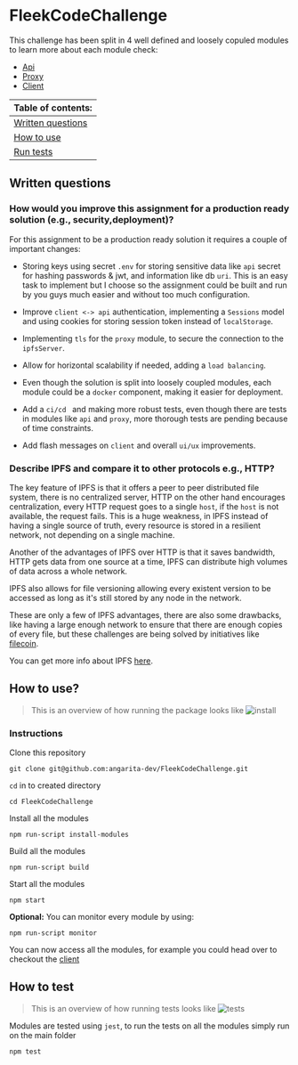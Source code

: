 # FleekCodeChallenge

This challenge has been split in 4 well defined and loosely copuled modules to learn more about each module check:
- [Api](./api/README.md)
- [Proxy](./proxy/README.md)
- [Client](./client/README.md)


Table of contents:                       |
----------------------                   |
[Written questions](#written-questions)  |
[How to use](#how-to-use)                |
[Run tests](#run-tests)                  |


## Written questions
### How would you improve this assignment for a production ready solution (e.g., security,deployment)?

For this assignment to be a production ready solution it requires a couple of important changes:
- Storing keys using secret `.env` for storing sensitive data like `api` secret for hashing passwords & jwt, and information like db `uri`. This is an easy task to implement but I choose so the assignment could be built and run by you guys much easier and without too much configuration.

- Improve `client <-> api` authentication, implementing a `Sessions` model and using cookies for storing session token instead of `localStorage`.
- Implementing `tls` for the `proxy` module, to secure the connection to the `ipfsServer`.
- Allow for horizontal scalability if needed, adding a `load balancing`.
- Even though the solution is split into loosely coupled modules, each module could be a `docker` component, making it easier for deployment.
- Add a `ci/cd ` and making more robust tests, even though there are tests in modules like `api` and `proxy`, more thorough tests are pending because of time constraints.
- Add flash messages on `client` and overall `ui/ux` improvements.


### Describe IPFS and compare it to other protocols e.g., HTTP?

The key feature of IPFS is that it offers a peer to peer distributed file system, there is no centralized server, HTTP on the other hand encourages centralization, every HTTP request goes to a single `host`, if the `host` is not available, the request fails. This is a huge weakness, in IPFS instead of having a single source of truth, every resource is stored in a resilient network, not depending on a single machine.

Another of the advantages of IPFS over HTTP is that it saves bandwidth, HTTP gets data from one source at a time, IPFS can distribute high volumes of data across a whole network.

IPFS also allows for file versioning allowing every existent version to be accessed as long as it's still stored by any node in the network.

These are only a few of IPFS advantages, there are also some drawbacks, like having a large enough network to ensure that there are enough copies of every file, but these challenges are being solved by initiatives like [filecoin](https://filecoin.io/).


You can get more info about IPFS [here](https://ipfs.io/).


## How to use?
> This is an overview of how running the package looks like
![install](https://i.imgur.com/95nwu07.gif)

### Instructions

Clone this repository 

```
git clone git@github.com:angarita-dev/FleekCodeChallenge.git
```

`cd` in to created directory

```
cd FleekCodeChallenge
```

Install all the modules

```
npm run-script install-modules
```

Build all the modules
```
npm run-script build
```

Start all the modules
```
npm start
```

**Optional:** You can monitor every module by using:

```
npm run-script monitor
```

You can now access all the modules, for example you could head over to checkout the [client](http://localhost:4000/)

## How to test
> This is an overview of how running tests looks like
![tests](https://i.imgur.com/EcIFvOC.gif)

Modules are tested using `jest`, to run the tests on all the modules simply run on the main folder
```
npm test
```
